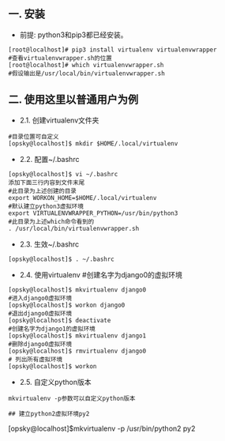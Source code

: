 ## 一. 安装
* 前提: python3和pip3都已经安装。
```
[root@localhost]# pip3 install virtualenv virtualenvwrapper
#查看virtualenvwrapper.sh的位置
[root@localhost]# which virtualenvwrapper.sh
#假设输出是/usr/local/bin/virtualenvwrapper.sh
```
## 二. 使用这里以普通用户为例
* 2.1. 创建virtualenv文件夹
```
#目录位置可自定义
[opsky@localhost]$ mkdir $HOME/.local/virtualenv
```
* 2.2. 配置~/.bashrc
```
[opsky@localhost]$ vi ~/.bashrc
添加下面三行内容到文件末尾
#此目录为上述创建的目录
export WORKON_HOME=$HOME/.local/virtualenv
#默认建立python3虚拟环境
export VIRTUALENVWRAPPER_PYTHON=/usr/bin/python3
#此目录为上述which命令看到的
. /usr/local/bin/virtualenvwrapper.sh
```
* 2.3. 生效~/.bashrc
```
[opsky@localhost]$ . ~/.bashrc
```
* 2.4. 使用virtualenv
#创建名字为django0的虚拟环境
```
[opsky@localhost]$ mkvirtualenv django0
#进入django0虚拟环境
[opsky@localhost]$ workon django0
#退出django0虚拟环境
[opsky@localhost]$ deactivate
#创建名字为django1的虚拟环境
[opsky@localhost]$ mkvirtualenv django1
#删除django0虚拟环境
[opsky@localhost]$ rmvirtualenv django0
# 列出所有虚拟环境
[opsky@localhost]$ workon
```
* 2.5. 自定义python版本
```
mkvirtualenv -p参数可以自定义python版本

## 建立python2虚拟环境py2
```
[opsky@localhost]$mkvirtualenv -p /usr/bin/python2 py2
```
